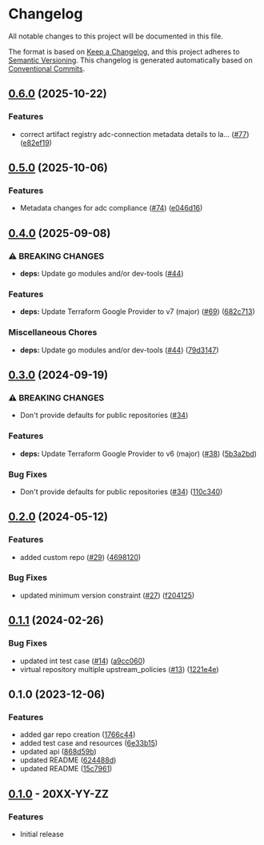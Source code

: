 # Changelog

All notable changes to this project will be documented in this file.

The format is based on
[Keep a Changelog](https://keepachangelog.com/en/1.0.0/),
and this project adheres to
[Semantic Versioning](https://semver.org/spec/v2.0.0.html).
This changelog is generated automatically based on [Conventional Commits](https://www.conventionalcommits.org/en/v1.0.0/).

## [0.6.0](https://github.com/GoogleCloudPlatform/terraform-google-artifact-registry/compare/v0.5.0...v0.6.0) (2025-10-22)


### Features

* correct artifact registry adc-connection metadata details to la… ([#77](https://github.com/GoogleCloudPlatform/terraform-google-artifact-registry/issues/77)) ([e82ef19](https://github.com/GoogleCloudPlatform/terraform-google-artifact-registry/commit/e82ef19d7a1242f659cefe3f0b63b19d54099946))

## [0.5.0](https://github.com/GoogleCloudPlatform/terraform-google-artifact-registry/compare/v0.4.0...v0.5.0) (2025-10-06)


### Features

* Metadata changes for adc compliance ([#74](https://github.com/GoogleCloudPlatform/terraform-google-artifact-registry/issues/74)) ([e046d16](https://github.com/GoogleCloudPlatform/terraform-google-artifact-registry/commit/e046d16fac4ba006d243ad12f7746fb2aa92682c))

## [0.4.0](https://github.com/GoogleCloudPlatform/terraform-google-artifact-registry/compare/v0.3.0...v0.4.0) (2025-09-08)


### ⚠ BREAKING CHANGES

* **deps:** Update go modules and/or dev-tools ([#44](https://github.com/GoogleCloudPlatform/terraform-google-artifact-registry/issues/44))

### Features

* **deps:** Update Terraform Google Provider to v7 (major) ([#69](https://github.com/GoogleCloudPlatform/terraform-google-artifact-registry/issues/69)) ([682c713](https://github.com/GoogleCloudPlatform/terraform-google-artifact-registry/commit/682c7130c89d346d2ef6a064bc372f4040514a31))


### Miscellaneous Chores

* **deps:** Update go modules and/or dev-tools ([#44](https://github.com/GoogleCloudPlatform/terraform-google-artifact-registry/issues/44)) ([79d3147](https://github.com/GoogleCloudPlatform/terraform-google-artifact-registry/commit/79d3147e119f3d2b1694c76c0557757c14656c7d))

## [0.3.0](https://github.com/GoogleCloudPlatform/terraform-google-artifact-registry/compare/v0.2.0...v0.3.0) (2024-09-19)


### ⚠ BREAKING CHANGES

* Don't provide defaults for public repositories ([#34](https://github.com/GoogleCloudPlatform/terraform-google-artifact-registry/issues/34))

### Features

* **deps:** Update Terraform Google Provider to v6 (major) ([#38](https://github.com/GoogleCloudPlatform/terraform-google-artifact-registry/issues/38)) ([5b3a2bd](https://github.com/GoogleCloudPlatform/terraform-google-artifact-registry/commit/5b3a2bd498381885f4c1c416801c9c08ce8fca19))


### Bug Fixes

* Don't provide defaults for public repositories ([#34](https://github.com/GoogleCloudPlatform/terraform-google-artifact-registry/issues/34)) ([110c340](https://github.com/GoogleCloudPlatform/terraform-google-artifact-registry/commit/110c34033ae74c386aeea8d31293a131c9b9d874))

## [0.2.0](https://github.com/GoogleCloudPlatform/terraform-google-artifact-registry/compare/v0.1.1...v0.2.0) (2024-05-12)


### Features

* added custom repo ([#29](https://github.com/GoogleCloudPlatform/terraform-google-artifact-registry/issues/29)) ([4698120](https://github.com/GoogleCloudPlatform/terraform-google-artifact-registry/commit/4698120d8ad0e659d0934d78e35542daf3fcc145))


### Bug Fixes

* updated minimum version constraint ([#27](https://github.com/GoogleCloudPlatform/terraform-google-artifact-registry/issues/27)) ([f204125](https://github.com/GoogleCloudPlatform/terraform-google-artifact-registry/commit/f204125647e2ff86f9d5f360cbbb6d5e09f46d2d))

## [0.1.1](https://github.com/GoogleCloudPlatform/terraform-google-artifact-registry/compare/v0.1.0...v0.1.1) (2024-02-26)


### Bug Fixes

* updated int test case ([#14](https://github.com/GoogleCloudPlatform/terraform-google-artifact-registry/issues/14)) ([a9cc060](https://github.com/GoogleCloudPlatform/terraform-google-artifact-registry/commit/a9cc06076980b8f0f8eca4b15a5dee40df197254))
* virtual repository multiple upstream_policies ([#13](https://github.com/GoogleCloudPlatform/terraform-google-artifact-registry/issues/13)) ([1221e4e](https://github.com/GoogleCloudPlatform/terraform-google-artifact-registry/commit/1221e4e1cb318183ff53024d07d963e7a87ecbd4))

## 0.1.0 (2023-12-06)


### Features

* added gar repo creation ([1766c44](https://github.com/GoogleCloudPlatform/terraform-google-artifact-registry/commit/1766c44d6ee4169d962257df35b0fbef405a1c88))
* added test case and resources ([6e33b15](https://github.com/GoogleCloudPlatform/terraform-google-artifact-registry/commit/6e33b15b9da3ebfc6e1f5d884ebe9f89939c2008))
* updated api ([868d59b](https://github.com/GoogleCloudPlatform/terraform-google-artifact-registry/commit/868d59b6634d699d94ea87a79d6f9be5761586f5))
* updated README ([624488d](https://github.com/GoogleCloudPlatform/terraform-google-artifact-registry/commit/624488d1e97d980e23abdc91797a00577e16c3d2))
* updated README ([15c7961](https://github.com/GoogleCloudPlatform/terraform-google-artifact-registry/commit/15c796160d0c6f043dd77bbbdb5f1884da0c0e47))

## [0.1.0](https://github.com/terraform-google-modules/terraform-google-artifact-registry/releases/tag/v0.1.0) - 20XX-YY-ZZ

### Features

- Initial release

[0.1.0]: https://github.com/terraform-google-modules/terraform-google-artifact-registry/releases/tag/v0.1.0
